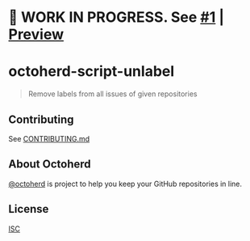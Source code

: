 # 🚧 WORK IN PROGRESS. See [#1](https://github.com/lyqht/octoherd-script-unlabel/pull/1) | [Preview](https://github.com/lyqht/octoherd-script-unlabel/tree/initial-version)

# octoherd-script-unlabel

> Remove labels from all issues of given repositories

## Contributing

See [CONTRIBUTING.md](CONTRIBUTING.md)

## About Octoherd

[@octoherd](https://github.com/octoherd/) is project to help you keep your GitHub repositories in line.

## License

[ISC](LICENSE.md)
